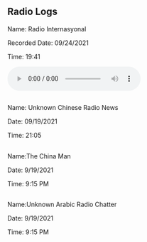 <h2>Radio Logs </h2>
<p>Name: Radio Internasyonal</p>
<p>Recorded Date: 09/24/2021</p>
<p>Time: 19:41</p>
  <audio controls>
  <source src="horse.ogg" type="audio/ogg">
  <source src="horse.mp3" type="audio/mpeg">
  Your browser does not support the audio tag.
</audio> 
 <h2></h2>
<p>Name: Unknown Chinese Radio News</p>
<p>Date: 09/19/2021</p>
<p>Time: 21:05</p>
<h2></h2>
<p>Name:The China Man</p>
<p>Date:  9/19/2021</p>
<p>Time: 9:15 PM</p>
<h2></h2>
<p>Name:Unknown Arabic Radio Chatter</p>
<p>Date: 9/19/2021</p>
<p>Time: 9:15 PM</p>
